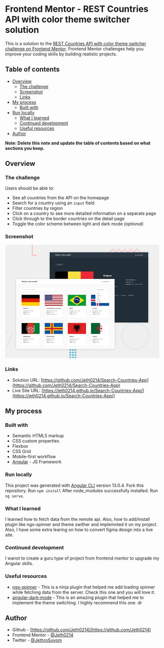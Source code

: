 # Frontend Mentor - REST Countries API with color theme switcher solution

This is a solution to the [REST Countries API with color theme switcher challenge on Frontend Mentor](https://www.frontendmentor.io/challenges/rest-countries-api-with-color-theme-switcher-5cacc469fec04111f7b848ca). Frontend Mentor challenges help you improve your coding skills by building realistic projects. 

## Table of contents

- [Overview](#overview)
  - [The challenge](#the-challenge)
  - [Screenshot](#screenshot)
  - [Links](#links)
- [My process](#my-process)
  - [Built with](#built-with)
- [Run locally](#run-locally)
  - [What I learned](#what-i-learned)
  - [Continued development](#continued-development)
  - [Useful resources](#useful-resources)
- [Author](#author)

**Note: Delete this note and update the table of contents based on what sections you keep.**

## Overview

### The challenge

Users should be able to:

- See all countries from the API on the homepage
- Search for a country using an `input` field
- Filter countries by region
- Click on a country to see more detailed information on a separate page
- Click through to the border countries on the detail page
- Toggle the color scheme between light and dark mode *(optional)*

### Screenshot

![](/src/assets/images/desktop-preview.jpg)


### Links

- Solution URL: [https://github.com/Jeth0214/Search-Countries-App](https://github.com/Jeth0214/Search-Countries-App)
- Live Site URL: [https://jeth0214.github.io/Search-Countries-App/](https://jeth0214.github.io/Search-Countries-App/)

## My process

### Built with

- Semantic HTML5 markup
- CSS custom properties
- Flexbox
- CSS Grid
- Mobile-first workflow
- [Angular](https://angular.io/) - JS Framework

### Run locally

This project was generated with [Angular CLI](https://github.com/angular/angular-cli) version 13.0.4.
Fork this repository.
Run ``npm install``
After node_modules successfully installed. Run `` ng serve ``.


### What I learned

I learned how to fetch data from the remote api. Also, how to add/install plugin like ngx-spinner and theme swither and implemnted it on my project. Also, I have some extra learing on how to convert figma design into a live site.


### Continued development

I wanot to create a guru type of project from frontend mentor to upgrade my Angular skills.


### Useful resources

- [ngx-spinner](https://github.com/Napster2210/ngx-spinner) - This is a ninja plugin that helped me  add loading spinner while fetching data from the server. Check this one and you will love it.
- [angular-dark-mode](https://github.com/talohana/angular-dark-mode) - This is an amazing plugin that helped me to implement the theme switching. I highly recommend this one.
dr

## Author

- Github - [https://github.com/Jeth0214](https://github.com/Jeth0214)
- Frontend Mentor - [@Jeth0214](https://www.frontendmentor.io/profile/Jeth0214)
- Twitter - [@JethroSuyom](https://twitter.com/JethroSuyom)

